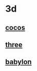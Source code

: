 # 3d

## [cocos](https://www.cocos.com/)

## [three](https://threejs.org/)

## [babylon](https://www.babylonjs.com/)
